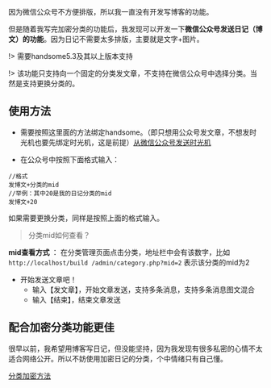 因为微信公众号不方便排版，所以我一直没有开发写博客的功能。

但是随着我写完加密分类的功能后，我发现可以开发一下**微信公众号发送日记（博文）的功能**。因为日记不需要太多排版，主要就是文字+图片。

!> 需要handsome5.3及其以上版本支持

!> 该功能只支持向一个固定的分类发文章，不支持在微信公众号中选择分类。当然是支持更换分类的。

## 使用方法

* 需要按照这里面的方法绑定handsome。（即只想用公众号发文章，不想发时光机也要先绑定时光机，这是前提）[从微信公众号发送时光机](./wechat)

* 在公众号中按照下面格式输入：

```
//格式
发博文+分类的mid
//举例：其中20是我的日记分类的mid
发博文+20
```

如果需要更换分类，同样是按照上面的格式输入。

> 分类mid如何查看？

**mid查看方式** ： 在分类管理页面点击分类，地址栏中会有该数字，比如`http://localhost/build /admin/category.php?mid=2` 表示该分类的mid为2


* 开始发送文章吧！
    * 输入【发文章】，开始文章发送，支持多条消息，支持多条消息图文混合
    * 输入【结束】，结束文章发送


## 配合加密分类功能更佳

很早以前，我希望用博客写日记，但没能坚持，因为我发现有很多私密的心情不太适合网络公开。所以不妨使用加密日记的分类，个中情绪只有自己懂。

[分类加密方法](./lock)

